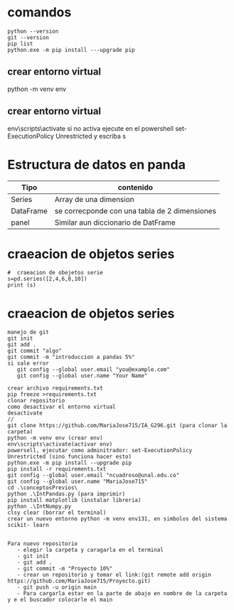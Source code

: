 # comandos
```
python --version
git --version
pip list
python.exe -m pip install ---upgrade pip
```
## crear entorno virtual
python -m venv env
## crear entorno virtual
env\scripts\activate
si no activa ejecute en el powershell
set-ExecutionPolicy Unrestricted
y escriba s


# Estructura de datos en panda
| Tipo      | contenido                                     |
| --------- | --------------------------------------------- |
| Series    | Array de una dimension                        |
| DataFrame | se correcponde con una tabla de 2 dimensiones |
| panel     | Similar aun diccionario de DatFrame           |
# craeacion  de objetos series
```
#  craeacion de obejetos serie
s=pd.series([2,4,6,8,10])
print (s)
```
# craeacion  de objetos series
```
manejo de git
git init
git add .
git commit "algo"
git commit -m "introduccion a pandas 5%"
si sale error
   git config --global user.email "you@example.com"
   git config --global user.name "Your Name"

crear archivo requirements.txt
pip freeze >requirements.txt
clonar repositorio
como desactivar el entorno virtual
desactivate
//
git clone https://github.com/MariaJose715/IA_G296.git (para clonar la carpeta)
python -m venv env (crear env)
env\scripts\activate(activar env)
powersell, ejecutar como adminitrador: set-ExecutionPolicy Unrestricted (sino funciona hacer esto)
python.exe -m pip install --upgrade pip 
pip install -r requirements.txt 
git config --global user.email "ncuadroso@unal.edu.co"
git config --global user.name "MariaJose715"
cd .\conceptosPrevios\
python .\IntPandas.py (para imprimir)
pip install matplotlib (instalar libreria)
python .\IntNumpy.py
clsy clear (borrar el terminal)
crear un nuevo entorno python -m venv env131, en simbolos del sistema
scikit- learn


Para nuevo repositorio
   - elegir la carpeta y caragarla en el terminal
   - git init
   - git add .
   - git commit -m "Proyecto 10%"
   - crear un repositorio y tomar el link:(git remote add origin https://github.com/MariaJose715/Proyecto.git)
   - git push -u origin main
   - Para cargarla estar en la parte de abajo en nombre de la carpeta y e el buscador colocarle el main